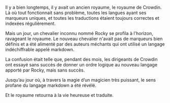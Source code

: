 Il y a bien longtemps, il y avait un ancien royaume, le royaume de Crowdin. Là où tout fonctionnait sans problème, toutes les langues ayant ses marqueurs uniques, et toutes les traductions étaient toujours correctes et indexées régulièrement.

Mais un jour, un chevalier inconnu nommé Rocky se profila à l'horizon, ravageant le royaume. Le nouveau chevalier n'avait pas de marqueurs bien définis et a été alimenté par des auteurs méchants qui ont utilisé un langage indéchiffrable appelé markdown.

La confusion était telle que, pendant des mois, les dirigeants de Crowdin ont essayé sans succès de donner un ordre logique au nouveau langage apporté par Rocky, mais sans succès.

Jusqu’au jour où, à travers la magie d’un magicien très puissant, le sens profane du langage markdown a été révélé.

Et le royaume retourna à la vie heureuse et traduite.
